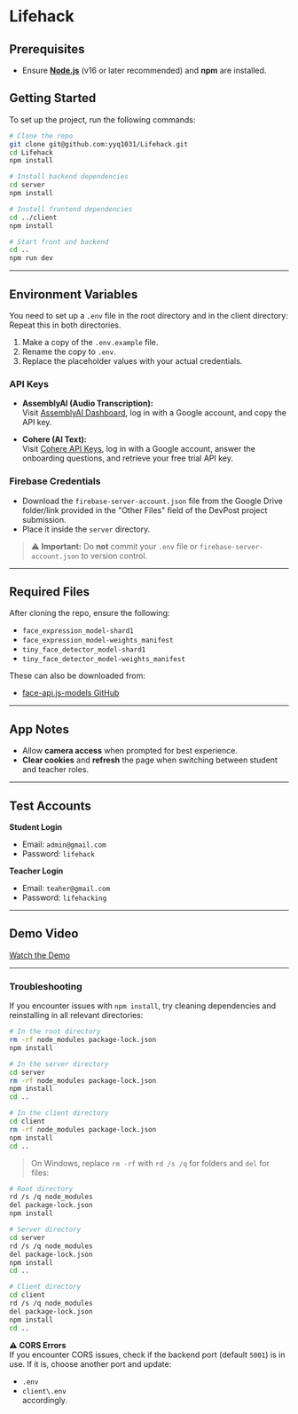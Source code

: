 # Lifehack

## Prerequisites
- Ensure **[Node.js](https://nodejs.org/)** (v16 or later recommended) and **npm** are installed.

## Getting Started
To set up the project, run the following commands:
```bash
# Clone the repo
git clone git@github.com:yyq1031/Lifehack.git
cd Lifehack
npm install

# Install backend dependencies
cd server
npm install

# Install frontend dependencies
cd ../client
npm install

# Start front and backend
cd ..
npm run dev
```
---

## Environment Variables
You need to set up a `.env` file in the root directory and in the client directory:
Repeat this in both directories.
1. Make a copy of the `.env.example` file.
2. Rename the copy to `.env`.
3. Replace the placeholder values with your actual credentials.

### API Keys
- **AssemblyAI (Audio Transcription):**  
  Visit [AssemblyAI Dashboard](https://www.assemblyai.com/dashboard/overview), log in with a Google account, and copy the API key.

- **Cohere (AI Text):**  
  Visit [Cohere API Keys](https://dashboard.cohere.com/api-keys), log in with a Google account, answer the onboarding questions, and retrieve your free trial API key.

### Firebase Credentials
- Download the `firebase-server-account.json` file from the Google Drive folder/link provided in the "Other Files" field of the DevPost project submission.
- Place it inside the `server` directory.

> ⚠️ **Important:** Do **not** commit your `.env` file or `firebase-server-account.json` to version control.

---
## Required Files
After cloning the repo, ensure the following:

  - `face_expression_model-shard1`
  - `face_expression_model-weights_manifest`
  - `tiny_face_detector_model-shard1`
  - `tiny_face_detector_model-weights_manifest`

These can also be downloaded from:  
 - [face-api.js-models GitHub](https://github.com/justadudewhohacks/face-api.js-models)

---

## App Notes

- Allow **camera access** when prompted for best experience.
- **Clear cookies** and **refresh** the page when switching between student and teacher roles.

---

## Test Accounts

**Student Login**  
- Email: `admin@gmail.com`  
- Password: `lifehack`

**Teacher Login**  
- Email: `teaher@gmail.com`  
- Password: `lifehacking`

---

## Demo Video

[Watch the Demo](https://www.youtube.com/watch?v=7s5WBDwzroc)

---

### Troubleshooting
If you encounter issues with `npm install`, try cleaning dependencies and reinstalling in all relevant directories:

```bash
# In the root directory
rm -rf node_modules package-lock.json
npm install

# In the server directory
cd server
rm -rf node_modules package-lock.json
npm install
cd ..

# In the client directory
cd client
rm -rf node_modules package-lock.json
npm install
cd ..
```

> On Windows, replace `rm -rf` with `rd /s /q` for folders and `del` for files:

```bash
# Root directory
rd /s /q node_modules
del package-lock.json
npm install

# Server directory
cd server
rd /s /q node_modules
del package-lock.json
npm install
cd ..

# Client directory
cd client
rd /s /q node_modules
del package-lock.json
npm install
cd ..
```

**⚠️ CORS Errors**  
If you encounter CORS issues, check if the backend port (default `5001`) is in use. If it is, choose another port and update:
- `.env`
- `client\.env`  
accordingly.
